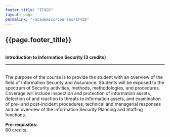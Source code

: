 ```yaml
---
footer_title: "IT428"
layout: page
permalink: "/academics/courses/IT428"
---
```


## {{page.footer_title}}

\
**Introduction to Information Security (3 credits)**

---

\
The purpose of the course is to provide the student with an overview of the field of Information Security and Assurance. Students will be exposed to the spectrum of Security activities, methods, methodologies, and procedures. Coverage will include inspection and protection of information assets, detection of and reaction to threats to information assets, and examination of pre- and post-incident procedures, technical and managerial responses and an overview of the Information Security Planning and Staffing functions.

**Pre-requisites:**
\
60 credits.
